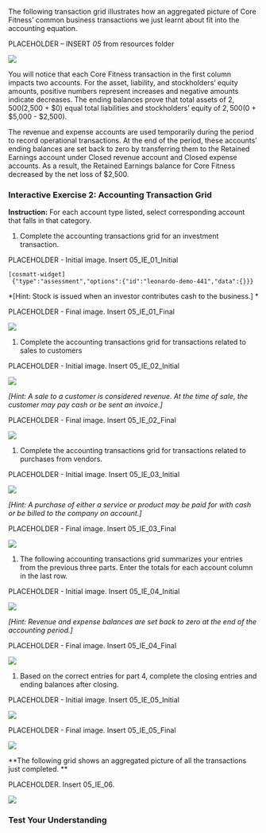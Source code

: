 The following transaction grid illustrates how an aggregated picture of Core Fitness’ common business transactions we just learnt about fit into the accounting equation.

PLACEHOLDER – INSERT *05* from resources folder

![](./Chapter_1_Introduction_to_business_and_accounting_concepts/media/05_AccountingTransactionsGrid/image1.png)

You will notice that each Core Fitness transaction in the first column impacts two accounts. For the asset, liability, and stockholders’ equity amounts, positive numbers represent increases and negative amounts indicate decreases. The ending balances prove that total assets of $2,500 ($2,500 + $0) equal total liabilities and stockholders’ equity of $2,500 ($0 + $5,000 - $2,500).

The revenue and expense accounts are used temporarily during the period to record operational transactions. At the end of the period, these accounts’ ending balances are set back to zero by transferring them to the Retained Earnings account under Closed revenue account and Closed expense accounts. As a result, the Retained Earnings balance for Core Fitness decreased by the net loss of $2,500.

### Interactive Exercise 2: Accounting Transaction Grid

**Instruction:** For each account type listed, select corresponding account that falls in that category.

1.  Complete the accounting transactions grid for an investment transaction.

PLACEHOLDER - Initial image. Insert 05\_IE\_01\_Initial

```
[cosmatt-widget]
 {"type":"assessment","options":{"id":"leonardo-demo-441","data":{}}} 
```

*\[Hint: Stock is issued when an investor contributes cash to the business.\] *

PLACEHOLDER - Final image. Insert 05\_IE\_01\_Final

![](./Chapter_1_Introduction_to_business_and_accounting_concepts/media/05_AccountingTransactionsGrid/image3.png)

1.  Complete the accounting transactions grid for transactions related to sales to customers

PLACEHOLDER - Initial image. Insert 05\_IE\_02\_Initial

![](./Chapter_1_Introduction_to_business_and_accounting_concepts/media/05_AccountingTransactionsGrid/image4.png)

*\[Hint: A sale to a customer is considered revenue. At the time of sale, the customer may pay cash or be sent an invoice.\]*

PLACEHOLDER - Final image. Insert 05\_IE\_02\_Final

![](./Chapter_1_Introduction_to_business_and_accounting_concepts/media/05_AccountingTransactionsGrid/image5.png)

1.  Complete the accounting transactions grid for transactions related to purchases from vendors.

PLACEHOLDER - Initial image. Insert 05\_IE\_03\_Initial

![](./Chapter_1_Introduction_to_business_and_accounting_concepts/media/05_AccountingTransactionsGrid/image6.png)

*\[Hint: A purchase of either a service or product may be paid for with cash or be billed to the company on account.\]*

PLACEHOLDER - Final image. Insert 05\_IE\_03\_Final

![](./Chapter_1_Introduction_to_business_and_accounting_concepts/media/05_AccountingTransactionsGrid/image7.png)

1.  The following accounting transactions grid summarizes your entries from the previous three parts. Enter the totals for each account column in the last row.

PLACEHOLDER - Initial image. Insert 05\_IE\_04\_Initial

![](./Chapter_1_Introduction_to_business_and_accounting_concepts/media/05_AccountingTransactionsGrid/image8.png)

*\[Hint: Revenue and expense balances are set back to zero at the end of the accounting period.\]*

PLACEHOLDER - Final image. Insert 05\_IE\_04\_Final

![](./Chapter_1_Introduction_to_business_and_accounting_concepts/media/05_AccountingTransactionsGrid/image9.png)

1.  Based on the correct entries for part 4, complete the closing entries and ending balances after closing.

PLACEHOLDER - Initial image. Insert 05\_IE\_05\_Initial

![](./Chapter_1_Introduction_to_business_and_accounting_concepts/media/05_AccountingTransactionsGrid/image10.png)

PLACEHOLDER - Final image. Insert 05\_IE\_05\_Final

![](./Chapter_1_Introduction_to_business_and_accounting_concepts/media/05_AccountingTransactionsGrid/image11.png)

**The following grid shows an aggregated picture of all the transactions just completed. **

PLACEHOLDER. Insert 05\_IE\_06.

![](./Chapter_1_Introduction_to_business_and_accounting_concepts/media/05_AccountingTransactionsGrid/image12.png)

### Test Your Understanding

